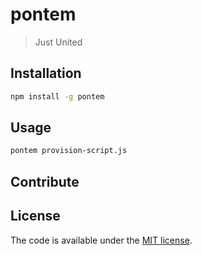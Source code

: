 # pontem

> Just United

## Installation

```sh
npm install -g pontem
```

## Usage
```sh
pontem provision-script.js
```

## Contribute

## License

The code is available under the [MIT license](LICENSE.md).
